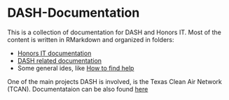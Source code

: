 # DASH-Documentation

This is a collection of documentation for DASH and Honors IT. Most of the content is written in RMarkdown and organized in folders:

* [Honors IT documentation](https://github.com/DataAnalyticsinStudentHands/DASH-Documentation/tree/master/Honors%20IT)
* [DASH related documentation](https://github.com/DataAnalyticsinStudentHands/DASH-Documentation/tree/master/DASH)
* Some general ides, like [How to find help](https://github.com/DataAnalyticsinStudentHands/DASH-Documentation/blob/master/General/GettingHelp.Rmd)

One of the main projects DASH is involved, is the Texas Clean Air Network (TCAN). Documentataion can be also found [here](https://github.com/DataAnalyticsinStudentHands/DASH-Documentation/tree/master/TCAN)
